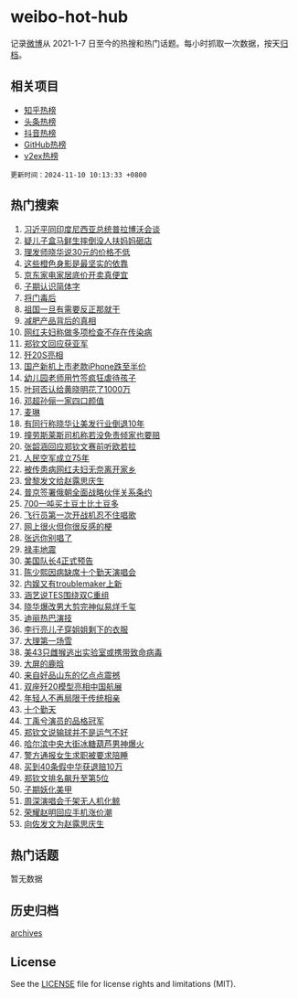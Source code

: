 # weibo-hot-hub

记录[微博](https://www.weibo.com)从 2021-1-7 日至今的热搜和热门话题。每小时抓取一次数据，按天[归档](archives)。

## 相关项目

- [知乎热榜](https://github.com/lonnyzhang423/zhihu-hot-hub)
- [头条热榜](https://github.com/lonnyzhang423/toutiao-hot-hub)
- [抖音热榜](https://github.com/lonnyzhang423/douyin-hot-hub)
- [GitHub热榜](https://github.com/lonnyzhang423/github-hot-hub)
- [v2ex热榜](https://github.com/lonnyzhang423/v2ex-hot-hub)


`更新时间：2024-11-10 10:13:33 +0800`

## 热门搜索

1. [习近平同印度尼西亚总统普拉博沃会谈](https://m.weibo.cn/search?containerid=100103type%3D1%26t%3D10%26q%3D%23%E4%B9%A0%E8%BF%91%E5%B9%B3%E5%90%8C%E5%8D%B0%E5%BA%A6%E5%B0%BC%E8%A5%BF%E4%BA%9A%E6%80%BB%E7%BB%9F%E6%99%AE%E6%8B%89%E5%8D%9A%E6%B2%83%E4%BC%9A%E8%B0%88%23&stream_entry_id=51&isnewpage=1&extparam=seat%3D1%26cate%3D10103%26q%3D%2523%25E4%25B9%25A0%25E8%25BF%2591%25E5%25B9%25B3%25E5%2590%258C%25E5%258D%25B0%25E5%25BA%25A6%25E5%25B0%25BC%25E8%25A5%25BF%25E4%25BA%259A%25E6%2580%25BB%25E7%25BB%259F%25E6%2599%25AE%25E6%258B%2589%25E5%258D%259A%25E6%25B2%2583%25E4%25BC%259A%25E8%25B0%2588%2523%26pos%3D0%26filter_type%3Drealtimehot%26dgr%3D0%26c_type%3D51%26stream_entry_id%3D51%26display_time%3D1731204812%26pre_seqid%3D17312048126940180870262)
1. [疑儿子盒马鲜生摔倒没人扶妈妈砸店](https://m.weibo.cn/search?containerid=100103type%3D1%26t%3D10%26q%3D%23%E7%96%91%E5%84%BF%E5%AD%90%E7%9B%92%E9%A9%AC%E9%B2%9C%E7%94%9F%E6%91%94%E5%80%92%E6%B2%A1%E4%BA%BA%E6%89%B6%E5%A6%88%E5%A6%88%E7%A0%B8%E5%BA%97%23&stream_entry_id=31&isnewpage=1&extparam=seat%3D1%26cate%3D5001%26band_rank%3D1%26stream_entry_id%3D31%26realpos%3D1%26lcate%3D5001%26q%3D%2523%25E7%2596%2591%25E5%2584%25BF%25E5%25AD%2590%25E7%259B%2592%25E9%25A9%25AC%25E9%25B2%259C%25E7%2594%259F%25E6%2591%2594%25E5%2580%2592%25E6%25B2%25A1%25E4%25BA%25BA%25E6%2589%25B6%25E5%25A6%2588%25E5%25A6%2588%25E7%25A0%25B8%25E5%25BA%2597%2523%26pos%3D0%26filter_type%3Drealtimehot%26dgr%3D0%26c_type%3D31%26flag%3D1%26display_time%3D1731204812%26pre_seqid%3D17312048126940180870262)
1. [理发师晓华说30元的价格不低](https://m.weibo.cn/search?containerid=100103type%3D1%26t%3D10%26q%3D%23%E7%90%86%E5%8F%91%E5%B8%88%E6%99%93%E5%8D%8E%E8%AF%B430%E5%85%83%E7%9A%84%E4%BB%B7%E6%A0%BC%E4%B8%8D%E4%BD%8E%23&stream_entry_id=31&isnewpage=1&extparam=seat%3D1%26cate%3D5001%26band_rank%3D2%26stream_entry_id%3D31%26realpos%3D2%26lcate%3D5001%26q%3D%2523%25E7%2590%2586%25E5%258F%2591%25E5%25B8%2588%25E6%2599%2593%25E5%258D%258E%25E8%25AF%25B430%25E5%2585%2583%25E7%259A%2584%25E4%25BB%25B7%25E6%25A0%25BC%25E4%25B8%258D%25E4%25BD%258E%2523%26pos%3D1%26filter_type%3Drealtimehot%26dgr%3D0%26c_type%3D31%26flag%3D0%26display_time%3D1731204812%26pre_seqid%3D17312048126940180870262)
1. [这些橙色身影是最坚实的依靠](https://m.weibo.cn/search?containerid=100103type%3D1%26t%3D10%26q%3D%23%E8%BF%99%E4%BA%9B%E6%A9%99%E8%89%B2%E8%BA%AB%E5%BD%B1%E6%98%AF%E6%9C%80%E5%9D%9A%E5%AE%9E%E7%9A%84%E4%BE%9D%E9%9D%A0%23&stream_entry_id=31&isnewpage=1&extparam=seat%3D1%26cate%3D5001%26band_rank%3D3%26stream_entry_id%3D31%26realpos%3D3%26lcate%3D5001%26q%3D%2523%25E8%25BF%2599%25E4%25BA%259B%25E6%25A9%2599%25E8%2589%25B2%25E8%25BA%25AB%25E5%25BD%25B1%25E6%2598%25AF%25E6%259C%2580%25E5%259D%259A%25E5%25AE%259E%25E7%259A%2584%25E4%25BE%259D%25E9%259D%25A0%2523%26pos%3D2%26filter_type%3Drealtimehot%26dgr%3D0%26c_type%3D31%26flag%3D32768%26display_time%3D1731204812%26pre_seqid%3D17312048126940180870262)
1. [京东家电家居底价开卖真便宜](https://m.weibo.cn/search?containerid=100103type%3D1%26t%3D10%26q%3D%23%E4%BA%AC%E4%B8%9C%E5%AE%B6%E7%94%B5%E5%AE%B6%E5%B1%85%E5%BA%95%E4%BB%B7%E5%BC%80%E5%8D%96%E7%9C%9F%E4%BE%BF%E5%AE%9C%23&stream_entry_id=31&isnewpage=1&extparam=seat%3D1%26cate%3D5001%26band_rank%3D4%26stream_entry_id%3D31%26is_ad_pos%3D1%26lcate%3D5001%26adid%3D263757%26filter_type%3Drealtimehot%26pos%3D3%26q%3D%2523%25E4%25BA%25AC%25E4%25B8%259C%25E5%25AE%25B6%25E7%2594%25B5%25E5%25AE%25B6%25E5%25B1%2585%25E5%25BA%2595%25E4%25BB%25B7%25E5%25BC%2580%25E5%258D%2596%25E7%259C%259F%25E4%25BE%25BF%25E5%25AE%259C%2523%26dgr%3D0%26c_type%3D31%26topic_ad%3D1%26display_time%3D1731204812%26pre_seqid%3D17312048126940180870262)
1. [子期认识简体字](https://m.weibo.cn/search?containerid=100103type%3D1%26t%3D10%26q%3D%E5%AD%90%E6%9C%9F%E8%AE%A4%E8%AF%86%E7%AE%80%E4%BD%93%E5%AD%97&stream_entry_id=31&isnewpage=1&extparam=seat%3D1%26cate%3D5001%26band_rank%3D4%26stream_entry_id%3D31%26realpos%3D4%26lcate%3D5001%26q%3D%25E5%25AD%2590%25E6%259C%259F%25E8%25AE%25A4%25E8%25AF%2586%25E7%25AE%2580%25E4%25BD%2593%25E5%25AD%2597%26pos%3D4%26filter_type%3Drealtimehot%26dgr%3D0%26c_type%3D31%26flag%3D1%26display_time%3D1731204812%26pre_seqid%3D17312048126940180870262)
1. [将门毒后](https://m.weibo.cn/search?containerid=100103type%3D1%26t%3D10%26q%3D%E5%B0%86%E9%97%A8%E6%AF%92%E5%90%8E&stream_entry_id=31&isnewpage=1&extparam=seat%3D1%26cate%3D5001%26band_rank%3D5%26stream_entry_id%3D31%26realpos%3D5%26lcate%3D5001%26q%3D%25E5%25B0%2586%25E9%2597%25A8%25E6%25AF%2592%25E5%2590%258E%26pos%3D5%26filter_type%3Drealtimehot%26dgr%3D0%26c_type%3D31%26flag%3D2%26display_time%3D1731204812%26pre_seqid%3D17312048126940180870262)
1. [祖国一旦有需要反正那就干](https://m.weibo.cn/search?containerid=100103type%3D1%26t%3D10%26q%3D%23%E7%A5%96%E5%9B%BD%E4%B8%80%E6%97%A6%E6%9C%89%E9%9C%80%E8%A6%81%E5%8F%8D%E6%AD%A3%E9%82%A3%E5%B0%B1%E5%B9%B2%23&stream_entry_id=31&isnewpage=1&extparam=seat%3D1%26cate%3D5001%26band_rank%3D6%26stream_entry_id%3D31%26realpos%3D6%26lcate%3D5001%26q%3D%2523%25E7%25A5%2596%25E5%259B%25BD%25E4%25B8%2580%25E6%2597%25A6%25E6%259C%2589%25E9%259C%2580%25E8%25A6%2581%25E5%258F%258D%25E6%25AD%25A3%25E9%2582%25A3%25E5%25B0%25B1%25E5%25B9%25B2%2523%26pos%3D6%26filter_type%3Drealtimehot%26dgr%3D0%26c_type%3D31%26flag%3D1%26display_time%3D1731204812%26pre_seqid%3D17312048126940180870262)
1. [减肥产品背后的真相](https://m.weibo.cn/search?containerid=100103type%3D1%26t%3D10%26q%3D%23%E5%87%8F%E8%82%A5%E4%BA%A7%E5%93%81%E8%83%8C%E5%90%8E%E7%9A%84%E7%9C%9F%E7%9B%B8%23&stream_entry_id=31&isnewpage=1&extparam=seat%3D1%26cate%3D5001%26band_rank%3D7%26stream_entry_id%3D31%26is_ad_pos%3D1%26lcate%3D5001%26adid%3D263773%26filter_type%3Drealtimehot%26pos%3D7%26q%3D%2523%25E5%2587%258F%25E8%2582%25A5%25E4%25BA%25A7%25E5%2593%2581%25E8%2583%258C%25E5%2590%258E%25E7%259A%2584%25E7%259C%259F%25E7%259B%25B8%2523%26dgr%3D0%26c_type%3D31%26topic_ad%3D1%26display_time%3D1731204812%26pre_seqid%3D17312048126940180870262)
1. [网红夫妇称做多项检查不存在传染病](https://m.weibo.cn/search?containerid=100103type%3D1%26t%3D10%26q%3D%23%E7%BD%91%E7%BA%A2%E5%A4%AB%E5%A6%87%E7%A7%B0%E5%81%9A%E5%A4%9A%E9%A1%B9%E6%A3%80%E6%9F%A5%E4%B8%8D%E5%AD%98%E5%9C%A8%E4%BC%A0%E6%9F%93%E7%97%85%23&stream_entry_id=31&isnewpage=1&extparam=seat%3D1%26cate%3D5001%26band_rank%3D7%26stream_entry_id%3D31%26realpos%3D7%26lcate%3D5001%26q%3D%2523%25E7%25BD%2591%25E7%25BA%25A2%25E5%25A4%25AB%25E5%25A6%2587%25E7%25A7%25B0%25E5%2581%259A%25E5%25A4%259A%25E9%25A1%25B9%25E6%25A3%2580%25E6%259F%25A5%25E4%25B8%258D%25E5%25AD%2598%25E5%259C%25A8%25E4%25BC%25A0%25E6%259F%2593%25E7%2597%2585%2523%26pos%3D8%26filter_type%3Drealtimehot%26dgr%3D0%26c_type%3D31%26flag%3D0%26display_time%3D1731204812%26pre_seqid%3D17312048126940180870262)
1. [郑钦文回应获亚军](https://m.weibo.cn/search?containerid=100103type%3D1%26t%3D10%26q%3D%23%E9%83%91%E9%92%A6%E6%96%87%E5%9B%9E%E5%BA%94%E8%8E%B7%E4%BA%9A%E5%86%9B%23&stream_entry_id=31&isnewpage=1&extparam=seat%3D1%26cate%3D5001%26band_rank%3D8%26stream_entry_id%3D31%26realpos%3D8%26lcate%3D5001%26q%3D%2523%25E9%2583%2591%25E9%2592%25A6%25E6%2596%2587%25E5%259B%259E%25E5%25BA%2594%25E8%258E%25B7%25E4%25BA%259A%25E5%2586%259B%2523%26pos%3D9%26filter_type%3Drealtimehot%26dgr%3D0%26c_type%3D31%26flag%3D0%26display_time%3D1731204812%26pre_seqid%3D17312048126940180870262)
1. [歼20S亮相](https://m.weibo.cn/search?containerid=100103type%3D1%26t%3D10%26q%3D%23%E6%AD%BC20S%E4%BA%AE%E7%9B%B8%23&stream_entry_id=31&isnewpage=1&extparam=seat%3D1%26cate%3D5001%26band_rank%3D9%26stream_entry_id%3D31%26realpos%3D9%26lcate%3D5001%26q%3D%2523%25E6%25AD%25BC20S%25E4%25BA%25AE%25E7%259B%25B8%2523%26pos%3D10%26filter_type%3Drealtimehot%26dgr%3D0%26c_type%3D31%26flag%3D1%26display_time%3D1731204812%26pre_seqid%3D17312048126940180870262)
1. [国产新机上市老款iPhone跌至半价](https://m.weibo.cn/search?containerid=100103type%3D1%26t%3D10%26q%3D%23%E5%9B%BD%E4%BA%A7%E6%96%B0%E6%9C%BA%E4%B8%8A%E5%B8%82%E8%80%81%E6%AC%BEiPhone%E8%B7%8C%E8%87%B3%E5%8D%8A%E4%BB%B7%23&stream_entry_id=31&isnewpage=1&extparam=seat%3D1%26cate%3D5001%26band_rank%3D10%26stream_entry_id%3D31%26realpos%3D10%26lcate%3D5001%26q%3D%2523%25E5%259B%25BD%25E4%25BA%25A7%25E6%2596%25B0%25E6%259C%25BA%25E4%25B8%258A%25E5%25B8%2582%25E8%2580%2581%25E6%25AC%25BEiPhone%25E8%25B7%258C%25E8%2587%25B3%25E5%258D%258A%25E4%25BB%25B7%2523%26pos%3D11%26filter_type%3Drealtimehot%26dgr%3D0%26c_type%3D31%26flag%3D1%26display_time%3D1731204812%26pre_seqid%3D17312048126940180870262)
1. [幼儿园老师用竹签疯狂虐待孩子](https://m.weibo.cn/search?containerid=100103type%3D1%26t%3D10%26q%3D%23%E5%B9%BC%E5%84%BF%E5%9B%AD%E8%80%81%E5%B8%88%E7%94%A8%E7%AB%B9%E7%AD%BE%E7%96%AF%E7%8B%82%E8%99%90%E5%BE%85%E5%AD%A9%E5%AD%90%23&stream_entry_id=31&isnewpage=1&extparam=seat%3D1%26cate%3D5001%26band_rank%3D11%26stream_entry_id%3D31%26realpos%3D11%26lcate%3D5001%26q%3D%2523%25E5%25B9%25BC%25E5%2584%25BF%25E5%259B%25AD%25E8%2580%2581%25E5%25B8%2588%25E7%2594%25A8%25E7%25AB%25B9%25E7%25AD%25BE%25E7%2596%25AF%25E7%258B%2582%25E8%2599%2590%25E5%25BE%2585%25E5%25AD%25A9%25E5%25AD%2590%2523%26pos%3D12%26filter_type%3Drealtimehot%26dgr%3D0%26c_type%3D31%26flag%3D1%26display_time%3D1731204812%26pre_seqid%3D17312048126940180870262)
1. [叶珂否认给黄晓明花了1000万](https://m.weibo.cn/search?containerid=100103type%3D1%26t%3D10%26q%3D%23%E5%8F%B6%E7%8F%82%E5%90%A6%E8%AE%A4%E7%BB%99%E9%BB%84%E6%99%93%E6%98%8E%E8%8A%B1%E4%BA%861000%E4%B8%87%23&stream_entry_id=31&isnewpage=1&extparam=seat%3D1%26cate%3D5001%26band_rank%3D12%26stream_entry_id%3D31%26realpos%3D12%26lcate%3D5001%26q%3D%2523%25E5%258F%25B6%25E7%258F%2582%25E5%2590%25A6%25E8%25AE%25A4%25E7%25BB%2599%25E9%25BB%2584%25E6%2599%2593%25E6%2598%258E%25E8%258A%25B1%25E4%25BA%25861000%25E4%25B8%2587%2523%26pos%3D13%26filter_type%3Drealtimehot%26dgr%3D0%26c_type%3D31%26flag%3D0%26display_time%3D1731204812%26pre_seqid%3D17312048126940180870262)
1. [邓超孙俪一家四口颜值](https://m.weibo.cn/search?containerid=100103type%3D1%26t%3D10%26q%3D%23%E9%82%93%E8%B6%85%E5%AD%99%E4%BF%AA%E4%B8%80%E5%AE%B6%E5%9B%9B%E5%8F%A3%E9%A2%9C%E5%80%BC%23&stream_entry_id=31&isnewpage=1&extparam=seat%3D1%26cate%3D5001%26band_rank%3D13%26stream_entry_id%3D31%26realpos%3D13%26lcate%3D5001%26q%3D%2523%25E9%2582%2593%25E8%25B6%2585%25E5%25AD%2599%25E4%25BF%25AA%25E4%25B8%2580%25E5%25AE%25B6%25E5%259B%259B%25E5%258F%25A3%25E9%25A2%259C%25E5%2580%25BC%2523%26pos%3D14%26filter_type%3Drealtimehot%26dgr%3D0%26c_type%3D31%26flag%3D0%26display_time%3D1731204812%26pre_seqid%3D17312048126940180870262)
1. [麦琳](https://m.weibo.cn/search?containerid=100103type%3D1%26t%3D10%26q%3D%E9%BA%A6%E7%90%B3&stream_entry_id=31&isnewpage=1&extparam=seat%3D1%26cate%3D5001%26band_rank%3D14%26stream_entry_id%3D31%26realpos%3D14%26lcate%3D5001%26q%3D%25E9%25BA%25A6%25E7%2590%25B3%26pos%3D15%26filter_type%3Drealtimehot%26dgr%3D0%26c_type%3D31%26flag%3D0%26display_time%3D1731204812%26pre_seqid%3D17312048126940180870262)
1. [有同行称晓华让美发行业倒退10年](https://m.weibo.cn/search?containerid=100103type%3D1%26t%3D10%26q%3D%23%E6%9C%89%E5%90%8C%E8%A1%8C%E7%A7%B0%E6%99%93%E5%8D%8E%E8%AE%A9%E7%BE%8E%E5%8F%91%E8%A1%8C%E4%B8%9A%E5%80%92%E9%80%8010%E5%B9%B4%23&stream_entry_id=31&isnewpage=1&extparam=seat%3D1%26cate%3D5001%26band_rank%3D15%26stream_entry_id%3D31%26realpos%3D15%26lcate%3D5001%26q%3D%2523%25E6%259C%2589%25E5%2590%258C%25E8%25A1%258C%25E7%25A7%25B0%25E6%2599%2593%25E5%258D%258E%25E8%25AE%25A9%25E7%25BE%258E%25E5%258F%2591%25E8%25A1%258C%25E4%25B8%259A%25E5%2580%2592%25E9%2580%258010%25E5%25B9%25B4%2523%26pos%3D16%26filter_type%3Drealtimehot%26dgr%3D0%26c_type%3D31%26flag%3D1%26display_time%3D1731204812%26pre_seqid%3D17312048126940180870262)
1. [撞劳斯莱斯司机称若没免责倾家也要赔](https://m.weibo.cn/search?containerid=100103type%3D1%26t%3D10%26q%3D%23%E6%92%9E%E5%8A%B3%E6%96%AF%E8%8E%B1%E6%96%AF%E5%8F%B8%E6%9C%BA%E7%A7%B0%E8%8B%A5%E6%B2%A1%E5%85%8D%E8%B4%A3%E5%80%BE%E5%AE%B6%E4%B9%9F%E8%A6%81%E8%B5%94%23&stream_entry_id=31&isnewpage=1&extparam=seat%3D1%26cate%3D5001%26band_rank%3D16%26stream_entry_id%3D31%26realpos%3D16%26lcate%3D5001%26q%3D%2523%25E6%2592%259E%25E5%258A%25B3%25E6%2596%25AF%25E8%258E%25B1%25E6%2596%25AF%25E5%258F%25B8%25E6%259C%25BA%25E7%25A7%25B0%25E8%258B%25A5%25E6%25B2%25A1%25E5%2585%258D%25E8%25B4%25A3%25E5%2580%25BE%25E5%25AE%25B6%25E4%25B9%259F%25E8%25A6%2581%25E8%25B5%2594%2523%26pos%3D17%26filter_type%3Drealtimehot%26dgr%3D0%26c_type%3D31%26flag%3D0%26display_time%3D1731204812%26pre_seqid%3D17312048126940180870262)
1. [张韶涵回应郑钦文赛前听欧若拉](https://m.weibo.cn/search?containerid=100103type%3D1%26t%3D10%26q%3D%23%E5%BC%A0%E9%9F%B6%E6%B6%B5%E5%9B%9E%E5%BA%94%E9%83%91%E9%92%A6%E6%96%87%E8%B5%9B%E5%89%8D%E5%90%AC%E6%AC%A7%E8%8B%A5%E6%8B%89%23&stream_entry_id=31&isnewpage=1&extparam=seat%3D1%26cate%3D5001%26band_rank%3D17%26stream_entry_id%3D31%26realpos%3D17%26lcate%3D5001%26q%3D%2523%25E5%25BC%25A0%25E9%259F%25B6%25E6%25B6%25B5%25E5%259B%259E%25E5%25BA%2594%25E9%2583%2591%25E9%2592%25A6%25E6%2596%2587%25E8%25B5%259B%25E5%2589%258D%25E5%2590%25AC%25E6%25AC%25A7%25E8%258B%25A5%25E6%258B%2589%2523%26pos%3D18%26filter_type%3Drealtimehot%26dgr%3D0%26c_type%3D31%26flag%3D0%26display_time%3D1731204812%26pre_seqid%3D17312048126940180870262)
1. [人民空军成立75年](https://m.weibo.cn/search?containerid=100103type%3D1%26t%3D10%26q%3D%23%E4%BA%BA%E6%B0%91%E7%A9%BA%E5%86%9B%E6%88%90%E7%AB%8B75%E5%B9%B4%23&stream_entry_id=31&isnewpage=1&extparam=seat%3D1%26cate%3D5001%26band_rank%3D18%26stream_entry_id%3D31%26realpos%3D18%26lcate%3D5001%26q%3D%2523%25E4%25BA%25BA%25E6%25B0%2591%25E7%25A9%25BA%25E5%2586%259B%25E6%2588%2590%25E7%25AB%258B75%25E5%25B9%25B4%2523%26pos%3D19%26filter_type%3Drealtimehot%26dgr%3D0%26c_type%3D31%26flag%3D0%26display_time%3D1731204812%26pre_seqid%3D17312048126940180870262)
1. [被传患病网红夫妇无奈离开家乡](https://m.weibo.cn/search?containerid=100103type%3D1%26t%3D10%26q%3D%23%E8%A2%AB%E4%BC%A0%E6%82%A3%E7%97%85%E7%BD%91%E7%BA%A2%E5%A4%AB%E5%A6%87%E6%97%A0%E5%A5%88%E7%A6%BB%E5%BC%80%E5%AE%B6%E4%B9%A1%23&stream_entry_id=31&isnewpage=1&extparam=seat%3D1%26cate%3D5001%26band_rank%3D19%26stream_entry_id%3D31%26realpos%3D19%26lcate%3D5001%26q%3D%2523%25E8%25A2%25AB%25E4%25BC%25A0%25E6%2582%25A3%25E7%2597%2585%25E7%25BD%2591%25E7%25BA%25A2%25E5%25A4%25AB%25E5%25A6%2587%25E6%2597%25A0%25E5%25A5%2588%25E7%25A6%25BB%25E5%25BC%2580%25E5%25AE%25B6%25E4%25B9%25A1%2523%26pos%3D20%26filter_type%3Drealtimehot%26dgr%3D0%26c_type%3D31%26flag%3D0%26display_time%3D1731204812%26pre_seqid%3D17312048126940180870262)
1. [曾黎发文给赵露思庆生](https://m.weibo.cn/search?containerid=100103type%3D1%26t%3D10%26q%3D%23%E6%9B%BE%E9%BB%8E%E5%8F%91%E6%96%87%E7%BB%99%E8%B5%B5%E9%9C%B2%E6%80%9D%E5%BA%86%E7%94%9F%23&stream_entry_id=31&isnewpage=1&extparam=seat%3D1%26cate%3D5001%26band_rank%3D20%26stream_entry_id%3D31%26realpos%3D20%26lcate%3D5001%26q%3D%2523%25E6%259B%25BE%25E9%25BB%258E%25E5%258F%2591%25E6%2596%2587%25E7%25BB%2599%25E8%25B5%25B5%25E9%259C%25B2%25E6%2580%259D%25E5%25BA%2586%25E7%2594%259F%2523%26pos%3D21%26filter_type%3Drealtimehot%26dgr%3D0%26c_type%3D31%26flag%3D1%26display_time%3D1731204812%26pre_seqid%3D17312048126940180870262)
1. [普京签署俄朝全面战略伙伴关系条约](https://m.weibo.cn/search?containerid=100103type%3D1%26t%3D10%26q%3D%23%E6%99%AE%E4%BA%AC%E7%AD%BE%E7%BD%B2%E4%BF%84%E6%9C%9D%E5%85%A8%E9%9D%A2%E6%88%98%E7%95%A5%E4%BC%99%E4%BC%B4%E5%85%B3%E7%B3%BB%E6%9D%A1%E7%BA%A6%23&stream_entry_id=31&isnewpage=1&extparam=seat%3D1%26cate%3D5001%26band_rank%3D21%26stream_entry_id%3D31%26realpos%3D21%26lcate%3D5001%26q%3D%2523%25E6%2599%25AE%25E4%25BA%25AC%25E7%25AD%25BE%25E7%25BD%25B2%25E4%25BF%2584%25E6%259C%259D%25E5%2585%25A8%25E9%259D%25A2%25E6%2588%2598%25E7%2595%25A5%25E4%25BC%2599%25E4%25BC%25B4%25E5%2585%25B3%25E7%25B3%25BB%25E6%259D%25A1%25E7%25BA%25A6%2523%26pos%3D22%26filter_type%3Drealtimehot%26dgr%3D0%26c_type%3D31%26flag%3D1%26display_time%3D1731204812%26pre_seqid%3D17312048126940180870262)
1. [700一吨买土豆土比土豆多](https://m.weibo.cn/search?containerid=100103type%3D1%26t%3D10%26q%3D%23700%E4%B8%80%E5%90%A8%E4%B9%B0%E5%9C%9F%E8%B1%86%E5%9C%9F%E6%AF%94%E5%9C%9F%E8%B1%86%E5%A4%9A%23&stream_entry_id=31&isnewpage=1&extparam=seat%3D1%26cate%3D5001%26band_rank%3D22%26stream_entry_id%3D31%26realpos%3D22%26lcate%3D5001%26q%3D%2523700%25E4%25B8%2580%25E5%2590%25A8%25E4%25B9%25B0%25E5%259C%259F%25E8%25B1%2586%25E5%259C%259F%25E6%25AF%2594%25E5%259C%259F%25E8%25B1%2586%25E5%25A4%259A%2523%26pos%3D23%26filter_type%3Drealtimehot%26dgr%3D0%26c_type%3D31%26flag%3D0%26display_time%3D1731204812%26pre_seqid%3D17312048126940180870262)
1. [飞行员第一次开战机忍不住唱歌](https://m.weibo.cn/search?containerid=100103type%3D1%26t%3D10%26q%3D%23%E9%A3%9E%E8%A1%8C%E5%91%98%E7%AC%AC%E4%B8%80%E6%AC%A1%E5%BC%80%E6%88%98%E6%9C%BA%E5%BF%8D%E4%B8%8D%E4%BD%8F%E5%94%B1%E6%AD%8C%23&stream_entry_id=31&isnewpage=1&extparam=seat%3D1%26cate%3D5001%26band_rank%3D23%26stream_entry_id%3D31%26realpos%3D23%26lcate%3D5001%26q%3D%2523%25E9%25A3%259E%25E8%25A1%258C%25E5%2591%2598%25E7%25AC%25AC%25E4%25B8%2580%25E6%25AC%25A1%25E5%25BC%2580%25E6%2588%2598%25E6%259C%25BA%25E5%25BF%258D%25E4%25B8%258D%25E4%25BD%258F%25E5%2594%25B1%25E6%25AD%258C%2523%26pos%3D24%26filter_type%3Drealtimehot%26dgr%3D0%26c_type%3D31%26flag%3D0%26display_time%3D1731204812%26pre_seqid%3D17312048126940180870262)
1. [网上很火但你很反感的梗](https://m.weibo.cn/search?containerid=100103type%3D1%26t%3D10%26q%3D%23%E7%BD%91%E4%B8%8A%E5%BE%88%E7%81%AB%E4%BD%86%E4%BD%A0%E5%BE%88%E5%8F%8D%E6%84%9F%E7%9A%84%E6%A2%97%23&stream_entry_id=31&isnewpage=1&extparam=seat%3D1%26cate%3D5001%26band_rank%3D24%26stream_entry_id%3D31%26realpos%3D24%26lcate%3D5001%26q%3D%2523%25E7%25BD%2591%25E4%25B8%258A%25E5%25BE%2588%25E7%2581%25AB%25E4%25BD%2586%25E4%25BD%25A0%25E5%25BE%2588%25E5%258F%258D%25E6%2584%259F%25E7%259A%2584%25E6%25A2%2597%2523%26pos%3D25%26filter_type%3Drealtimehot%26dgr%3D0%26c_type%3D31%26flag%3D0%26display_time%3D1731204812%26pre_seqid%3D17312048126940180870262)
1. [张远你别唱了](https://m.weibo.cn/search?containerid=100103type%3D1%26t%3D10%26q%3D%23%E5%BC%A0%E8%BF%9C%E4%BD%A0%E5%88%AB%E5%94%B1%E4%BA%86%23&stream_entry_id=31&isnewpage=1&extparam=seat%3D1%26cate%3D5001%26band_rank%3D25%26stream_entry_id%3D31%26realpos%3D25%26lcate%3D5001%26q%3D%2523%25E5%25BC%25A0%25E8%25BF%259C%25E4%25BD%25A0%25E5%2588%25AB%25E5%2594%25B1%25E4%25BA%2586%2523%26pos%3D26%26filter_type%3Drealtimehot%26dgr%3D0%26c_type%3D31%26flag%3D0%26display_time%3D1731204812%26pre_seqid%3D17312048126940180870262)
1. [禄丰地震](https://m.weibo.cn/search?containerid=100103type%3D1%26t%3D10%26q%3D%E7%A6%84%E4%B8%B0%E5%9C%B0%E9%9C%87&stream_entry_id=31&isnewpage=1&extparam=seat%3D1%26cate%3D5001%26band_rank%3D26%26stream_entry_id%3D31%26realpos%3D26%26lcate%3D5001%26q%3D%25E7%25A6%2584%25E4%25B8%25B0%25E5%259C%25B0%25E9%259C%2587%26pos%3D27%26filter_type%3Drealtimehot%26dgr%3D0%26c_type%3D31%26flag%3D1%26display_time%3D1731204812%26pre_seqid%3D17312048126940180870262)
1. [美国队长4正式预告](https://m.weibo.cn/search?containerid=100103type%3D1%26t%3D10%26q%3D%23%E7%BE%8E%E5%9B%BD%E9%98%9F%E9%95%BF4%E6%AD%A3%E5%BC%8F%E9%A2%84%E5%91%8A%23&stream_entry_id=31&isnewpage=1&extparam=seat%3D1%26cate%3D5001%26band_rank%3D27%26stream_entry_id%3D31%26realpos%3D27%26lcate%3D5001%26q%3D%2523%25E7%25BE%258E%25E5%259B%25BD%25E9%2598%259F%25E9%2595%25BF4%25E6%25AD%25A3%25E5%25BC%258F%25E9%25A2%2584%25E5%2591%258A%2523%26pos%3D28%26filter_type%3Drealtimehot%26dgr%3D0%26c_type%3D31%26flag%3D1%26display_time%3D1731204812%26pre_seqid%3D17312048126940180870262)
1. [陈少熙因病缺席十个勤天演唱会](https://m.weibo.cn/search?containerid=100103type%3D1%26t%3D10%26q%3D%23%E9%99%88%E5%B0%91%E7%86%99%E5%9B%A0%E7%97%85%E7%BC%BA%E5%B8%AD%E5%8D%81%E4%B8%AA%E5%8B%A4%E5%A4%A9%E6%BC%94%E5%94%B1%E4%BC%9A%23&stream_entry_id=31&isnewpage=1&extparam=seat%3D1%26cate%3D5001%26band_rank%3D28%26stream_entry_id%3D31%26realpos%3D28%26lcate%3D5001%26q%3D%2523%25E9%2599%2588%25E5%25B0%2591%25E7%2586%2599%25E5%259B%25A0%25E7%2597%2585%25E7%25BC%25BA%25E5%25B8%25AD%25E5%258D%2581%25E4%25B8%25AA%25E5%258B%25A4%25E5%25A4%25A9%25E6%25BC%2594%25E5%2594%25B1%25E4%25BC%259A%2523%26pos%3D29%26filter_type%3Drealtimehot%26dgr%3D0%26c_type%3D31%26flag%3D1%26display_time%3D1731204812%26pre_seqid%3D17312048126940180870262)
1. [内娱又有troublemaker上新](https://m.weibo.cn/search?containerid=100103type%3D1%26t%3D10%26q%3D%E5%86%85%E5%A8%B1%E5%8F%88%E6%9C%89troublemaker%E4%B8%8A%E6%96%B0&stream_entry_id=31&isnewpage=1&extparam=seat%3D1%26cate%3D5001%26band_rank%3D29%26stream_entry_id%3D31%26realpos%3D29%26lcate%3D5001%26q%3D%25E5%2586%2585%25E5%25A8%25B1%25E5%258F%2588%25E6%259C%2589troublemaker%25E4%25B8%258A%25E6%2596%25B0%26pos%3D30%26filter_type%3Drealtimehot%26dgr%3D0%26c_type%3D31%26flag%3D0%26display_time%3D1731204812%26pre_seqid%3D17312048126940180870262)
1. [涵艺说TES围绕双C重组](https://m.weibo.cn/search?containerid=100103type%3D1%26t%3D10%26q%3D%23%E6%B6%B5%E8%89%BA%E8%AF%B4TES%E5%9B%B4%E7%BB%95%E5%8F%8CC%E9%87%8D%E7%BB%84%23&stream_entry_id=31&isnewpage=1&extparam=seat%3D1%26cate%3D5001%26band_rank%3D30%26stream_entry_id%3D31%26realpos%3D30%26lcate%3D5001%26q%3D%2523%25E6%25B6%25B5%25E8%2589%25BA%25E8%25AF%25B4TES%25E5%259B%25B4%25E7%25BB%2595%25E5%258F%258CC%25E9%2587%258D%25E7%25BB%2584%2523%26pos%3D31%26filter_type%3Drealtimehot%26dgr%3D0%26c_type%3D31%26flag%3D1%26display_time%3D1731204812%26pre_seqid%3D17312048126940180870262)
1. [晓华爆改男大剪完神似易烊千玺](https://m.weibo.cn/search?containerid=100103type%3D1%26t%3D10%26q%3D%23%E6%99%93%E5%8D%8E%E7%88%86%E6%94%B9%E7%94%B7%E5%A4%A7%E5%89%AA%E5%AE%8C%E7%A5%9E%E4%BC%BC%E6%98%93%E7%83%8A%E5%8D%83%E7%8E%BA%23&stream_entry_id=31&isnewpage=1&extparam=seat%3D1%26cate%3D5001%26band_rank%3D31%26stream_entry_id%3D31%26realpos%3D31%26lcate%3D5001%26q%3D%2523%25E6%2599%2593%25E5%258D%258E%25E7%2588%2586%25E6%2594%25B9%25E7%2594%25B7%25E5%25A4%25A7%25E5%2589%25AA%25E5%25AE%258C%25E7%25A5%259E%25E4%25BC%25BC%25E6%2598%2593%25E7%2583%258A%25E5%258D%2583%25E7%258E%25BA%2523%26pos%3D32%26filter_type%3Drealtimehot%26dgr%3D0%26c_type%3D31%26flag%3D0%26display_time%3D1731204812%26pre_seqid%3D17312048126940180870262)
1. [迪丽热巴演技](https://m.weibo.cn/search?containerid=100103type%3D1%26t%3D10%26q%3D%23%E8%BF%AA%E4%B8%BD%E7%83%AD%E5%B7%B4%E6%BC%94%E6%8A%80%23&stream_entry_id=31&isnewpage=1&extparam=seat%3D1%26cate%3D5001%26band_rank%3D32%26stream_entry_id%3D31%26realpos%3D32%26lcate%3D5001%26q%3D%2523%25E8%25BF%25AA%25E4%25B8%25BD%25E7%2583%25AD%25E5%25B7%25B4%25E6%25BC%2594%25E6%258A%2580%2523%26pos%3D33%26filter_type%3Drealtimehot%26dgr%3D0%26c_type%3D31%26flag%3D0%26display_time%3D1731204812%26pre_seqid%3D17312048126940180870262)
1. [李行亮儿子穿姐姐剩下的衣服](https://m.weibo.cn/search?containerid=100103type%3D1%26t%3D10%26q%3D%23%E6%9D%8E%E8%A1%8C%E4%BA%AE%E5%84%BF%E5%AD%90%E7%A9%BF%E5%A7%90%E5%A7%90%E5%89%A9%E4%B8%8B%E7%9A%84%E8%A1%A3%E6%9C%8D%23&stream_entry_id=31&isnewpage=1&extparam=seat%3D1%26cate%3D5001%26band_rank%3D33%26stream_entry_id%3D31%26realpos%3D33%26lcate%3D5001%26q%3D%2523%25E6%259D%258E%25E8%25A1%258C%25E4%25BA%25AE%25E5%2584%25BF%25E5%25AD%2590%25E7%25A9%25BF%25E5%25A7%2590%25E5%25A7%2590%25E5%2589%25A9%25E4%25B8%258B%25E7%259A%2584%25E8%25A1%25A3%25E6%259C%258D%2523%26pos%3D34%26filter_type%3Drealtimehot%26dgr%3D0%26c_type%3D31%26flag%3D1%26display_time%3D1731204812%26pre_seqid%3D17312048126940180870262)
1. [大理第一场雪](https://m.weibo.cn/search?containerid=100103type%3D1%26t%3D10%26q%3D%23%E5%A4%A7%E7%90%86%E7%AC%AC%E4%B8%80%E5%9C%BA%E9%9B%AA%23&stream_entry_id=31&isnewpage=1&extparam=seat%3D1%26cate%3D5001%26band_rank%3D34%26stream_entry_id%3D31%26realpos%3D34%26lcate%3D5001%26q%3D%2523%25E5%25A4%25A7%25E7%2590%2586%25E7%25AC%25AC%25E4%25B8%2580%25E5%259C%25BA%25E9%259B%25AA%2523%26pos%3D35%26filter_type%3Drealtimehot%26dgr%3D0%26c_type%3D31%26flag%3D1%26display_time%3D1731204812%26pre_seqid%3D17312048126940180870262)
1. [美43只雌猴逃出实验室或携带致命病毒](https://m.weibo.cn/search?containerid=100103type%3D1%26t%3D10%26q%3D%23%E7%BE%8E43%E5%8F%AA%E9%9B%8C%E7%8C%B4%E9%80%83%E5%87%BA%E5%AE%9E%E9%AA%8C%E5%AE%A4%E6%88%96%E6%90%BA%E5%B8%A6%E8%87%B4%E5%91%BD%E7%97%85%E6%AF%92%23&stream_entry_id=31&isnewpage=1&extparam=seat%3D1%26cate%3D5001%26band_rank%3D35%26stream_entry_id%3D31%26realpos%3D35%26lcate%3D5001%26q%3D%2523%25E7%25BE%258E43%25E5%258F%25AA%25E9%259B%258C%25E7%258C%25B4%25E9%2580%2583%25E5%2587%25BA%25E5%25AE%259E%25E9%25AA%258C%25E5%25AE%25A4%25E6%2588%2596%25E6%2590%25BA%25E5%25B8%25A6%25E8%2587%25B4%25E5%2591%25BD%25E7%2597%2585%25E6%25AF%2592%2523%26pos%3D36%26filter_type%3Drealtimehot%26dgr%3D0%26c_type%3D31%26flag%3D0%26display_time%3D1731204812%26pre_seqid%3D17312048126940180870262)
1. [大屏的鹿晗](https://m.weibo.cn/search?containerid=100103type%3D1%26t%3D10%26q%3D%23%E5%A4%A7%E5%B1%8F%E7%9A%84%E9%B9%BF%E6%99%97%23&stream_entry_id=31&isnewpage=1&extparam=seat%3D1%26cate%3D5001%26band_rank%3D36%26stream_entry_id%3D31%26realpos%3D36%26lcate%3D5001%26q%3D%2523%25E5%25A4%25A7%25E5%25B1%258F%25E7%259A%2584%25E9%25B9%25BF%25E6%2599%2597%2523%26pos%3D37%26filter_type%3Drealtimehot%26dgr%3D0%26c_type%3D31%26flag%3D1%26display_time%3D1731204812%26pre_seqid%3D17312048126940180870262)
1. [来自好品山东的亿点点震撼](https://m.weibo.cn/search?containerid=100103type%3D1%26t%3D10%26q%3D%23%E6%9D%A5%E8%87%AA%E5%A5%BD%E5%93%81%E5%B1%B1%E4%B8%9C%E7%9A%84%E4%BA%BF%E7%82%B9%E7%82%B9%E9%9C%87%E6%92%BC%23&stream_entry_id=31&isnewpage=1&extparam=seat%3D1%26cate%3D5001%26band_rank%3D37%26stream_entry_id%3D31%26realpos%3D37%26lcate%3D5001%26flag%3D0%26filter_type%3Drealtimehot%26pos%3D38%26q%3D%2523%25E6%259D%25A5%25E8%2587%25AA%25E5%25A5%25BD%25E5%2593%2581%25E5%25B1%25B1%25E4%25B8%259C%25E7%259A%2584%25E4%25BA%25BF%25E7%2582%25B9%25E7%2582%25B9%25E9%259C%2587%25E6%2592%25BC%2523%26dgr%3D0%26c_type%3D31%26adid%3D263672%26display_time%3D1731204812%26pre_seqid%3D17312048126940180870262)
1. [双座歼20模型亮相中国航展](https://m.weibo.cn/search?containerid=100103type%3D1%26t%3D10%26q%3D%23%E5%8F%8C%E5%BA%A7%E6%AD%BC20%E6%A8%A1%E5%9E%8B%E4%BA%AE%E7%9B%B8%E4%B8%AD%E5%9B%BD%E8%88%AA%E5%B1%95%23&stream_entry_id=31&isnewpage=1&extparam=seat%3D1%26cate%3D5001%26band_rank%3D38%26stream_entry_id%3D31%26realpos%3D38%26lcate%3D5001%26q%3D%2523%25E5%258F%258C%25E5%25BA%25A7%25E6%25AD%25BC20%25E6%25A8%25A1%25E5%259E%258B%25E4%25BA%25AE%25E7%259B%25B8%25E4%25B8%25AD%25E5%259B%25BD%25E8%2588%25AA%25E5%25B1%2595%2523%26pos%3D39%26filter_type%3Drealtimehot%26dgr%3D0%26c_type%3D31%26flag%3D1%26display_time%3D1731204812%26pre_seqid%3D17312048126940180870262)
1. [年轻人不再局限于传统相亲](https://m.weibo.cn/search?containerid=100103type%3D1%26t%3D10%26q%3D%23%E5%B9%B4%E8%BD%BB%E4%BA%BA%E4%B8%8D%E5%86%8D%E5%B1%80%E9%99%90%E4%BA%8E%E4%BC%A0%E7%BB%9F%E7%9B%B8%E4%BA%B2%23&stream_entry_id=31&isnewpage=1&extparam=seat%3D1%26cate%3D5001%26band_rank%3D39%26stream_entry_id%3D31%26realpos%3D39%26lcate%3D5001%26q%3D%2523%25E5%25B9%25B4%25E8%25BD%25BB%25E4%25BA%25BA%25E4%25B8%258D%25E5%2586%258D%25E5%25B1%2580%25E9%2599%2590%25E4%25BA%258E%25E4%25BC%25A0%25E7%25BB%259F%25E7%259B%25B8%25E4%25BA%25B2%2523%26pos%3D40%26filter_type%3Drealtimehot%26dgr%3D0%26c_type%3D31%26flag%3D1%26display_time%3D1731204812%26pre_seqid%3D17312048126940180870262)
1. [十个勤天](https://m.weibo.cn/search?containerid=100103type%3D1%26t%3D10%26q%3D%E5%8D%81%E4%B8%AA%E5%8B%A4%E5%A4%A9&stream_entry_id=31&isnewpage=1&extparam=seat%3D1%26cate%3D5001%26band_rank%3D40%26stream_entry_id%3D31%26realpos%3D40%26lcate%3D5001%26q%3D%25E5%258D%2581%25E4%25B8%25AA%25E5%258B%25A4%25E5%25A4%25A9%26pos%3D41%26filter_type%3Drealtimehot%26dgr%3D0%26c_type%3D31%26flag%3D1%26display_time%3D1731204812%26pre_seqid%3D17312048126940180870262)
1. [丁禹兮演员的品格冠军](https://m.weibo.cn/search?containerid=100103type%3D1%26t%3D10%26q%3D%E4%B8%81%E7%A6%B9%E5%85%AE%E6%BC%94%E5%91%98%E7%9A%84%E5%93%81%E6%A0%BC%E5%86%A0%E5%86%9B&stream_entry_id=31&isnewpage=1&extparam=seat%3D1%26cate%3D5001%26band_rank%3D41%26stream_entry_id%3D31%26realpos%3D41%26lcate%3D5001%26q%3D%25E4%25B8%2581%25E7%25A6%25B9%25E5%2585%25AE%25E6%25BC%2594%25E5%2591%2598%25E7%259A%2584%25E5%2593%2581%25E6%25A0%25BC%25E5%2586%25A0%25E5%2586%259B%26pos%3D42%26filter_type%3Drealtimehot%26dgr%3D0%26c_type%3D31%26flag%3D1%26display_time%3D1731204812%26pre_seqid%3D17312048126940180870262)
1. [郑钦文说输球并不是运气不好](https://m.weibo.cn/search?containerid=100103type%3D1%26t%3D10%26q%3D%23%E9%83%91%E9%92%A6%E6%96%87%E8%AF%B4%E8%BE%93%E7%90%83%E5%B9%B6%E4%B8%8D%E6%98%AF%E8%BF%90%E6%B0%94%E4%B8%8D%E5%A5%BD%23&stream_entry_id=31&isnewpage=1&extparam=seat%3D1%26cate%3D5001%26band_rank%3D42%26stream_entry_id%3D31%26realpos%3D42%26lcate%3D5001%26q%3D%2523%25E9%2583%2591%25E9%2592%25A6%25E6%2596%2587%25E8%25AF%25B4%25E8%25BE%2593%25E7%2590%2583%25E5%25B9%25B6%25E4%25B8%258D%25E6%2598%25AF%25E8%25BF%2590%25E6%25B0%2594%25E4%25B8%258D%25E5%25A5%25BD%2523%26pos%3D43%26filter_type%3Drealtimehot%26dgr%3D0%26c_type%3D31%26flag%3D1%26display_time%3D1731204812%26pre_seqid%3D17312048126940180870262)
1. [哈尔滨中央大街冰糖葫芦男神爆火](https://m.weibo.cn/search?containerid=100103type%3D1%26t%3D10%26q%3D%23%E5%93%88%E5%B0%94%E6%BB%A8%E4%B8%AD%E5%A4%AE%E5%A4%A7%E8%A1%97%E5%86%B0%E7%B3%96%E8%91%AB%E8%8A%A6%E7%94%B7%E7%A5%9E%E7%88%86%E7%81%AB%23&stream_entry_id=31&isnewpage=1&extparam=seat%3D1%26cate%3D5001%26band_rank%3D43%26stream_entry_id%3D31%26realpos%3D43%26lcate%3D5001%26q%3D%2523%25E5%2593%2588%25E5%25B0%2594%25E6%25BB%25A8%25E4%25B8%25AD%25E5%25A4%25AE%25E5%25A4%25A7%25E8%25A1%2597%25E5%2586%25B0%25E7%25B3%2596%25E8%2591%25AB%25E8%258A%25A6%25E7%2594%25B7%25E7%25A5%259E%25E7%2588%2586%25E7%2581%25AB%2523%26pos%3D44%26filter_type%3Drealtimehot%26dgr%3D0%26c_type%3D31%26flag%3D0%26display_time%3D1731204812%26pre_seqid%3D17312048126940180870262)
1. [警方通报女生求职被要求陪睡](https://m.weibo.cn/search?containerid=100103type%3D1%26t%3D10%26q%3D%23%E8%AD%A6%E6%96%B9%E9%80%9A%E6%8A%A5%E5%A5%B3%E7%94%9F%E6%B1%82%E8%81%8C%E8%A2%AB%E8%A6%81%E6%B1%82%E9%99%AA%E7%9D%A1%23&stream_entry_id=31&isnewpage=1&extparam=seat%3D1%26cate%3D5001%26band_rank%3D44%26stream_entry_id%3D31%26realpos%3D44%26lcate%3D5001%26q%3D%2523%25E8%25AD%25A6%25E6%2596%25B9%25E9%2580%259A%25E6%258A%25A5%25E5%25A5%25B3%25E7%2594%259F%25E6%25B1%2582%25E8%2581%258C%25E8%25A2%25AB%25E8%25A6%2581%25E6%25B1%2582%25E9%2599%25AA%25E7%259D%25A1%2523%26pos%3D45%26filter_type%3Drealtimehot%26dgr%3D0%26c_type%3D31%26flag%3D0%26display_time%3D1731204812%26pre_seqid%3D17312048126940180870262)
1. [买到40条假中华获退赔10万](https://m.weibo.cn/search?containerid=100103type%3D1%26t%3D10%26q%3D%23%E4%B9%B0%E5%88%B040%E6%9D%A1%E5%81%87%E4%B8%AD%E5%8D%8E%E8%8E%B7%E9%80%80%E8%B5%9410%E4%B8%87%23&stream_entry_id=31&isnewpage=1&extparam=seat%3D1%26cate%3D5001%26band_rank%3D45%26stream_entry_id%3D31%26realpos%3D45%26lcate%3D5001%26q%3D%2523%25E4%25B9%25B0%25E5%2588%25B040%25E6%259D%25A1%25E5%2581%2587%25E4%25B8%25AD%25E5%258D%258E%25E8%258E%25B7%25E9%2580%2580%25E8%25B5%259410%25E4%25B8%2587%2523%26pos%3D46%26filter_type%3Drealtimehot%26dgr%3D0%26c_type%3D31%26flag%3D1%26display_time%3D1731204812%26pre_seqid%3D17312048126940180870262)
1. [郑钦文排名飙升至第5位](https://m.weibo.cn/search?containerid=100103type%3D1%26t%3D10%26q%3D%23%E9%83%91%E9%92%A6%E6%96%87%E6%8E%92%E5%90%8D%E9%A3%99%E5%8D%87%E8%87%B3%E7%AC%AC5%E4%BD%8D%23&stream_entry_id=31&isnewpage=1&extparam=seat%3D1%26cate%3D5001%26band_rank%3D46%26stream_entry_id%3D31%26realpos%3D46%26lcate%3D5001%26q%3D%2523%25E9%2583%2591%25E9%2592%25A6%25E6%2596%2587%25E6%258E%2592%25E5%2590%258D%25E9%25A3%2599%25E5%258D%2587%25E8%2587%25B3%25E7%25AC%25AC5%25E4%25BD%258D%2523%26pos%3D47%26filter_type%3Drealtimehot%26dgr%3D0%26c_type%3D31%26flag%3D0%26display_time%3D1731204812%26pre_seqid%3D17312048126940180870262)
1. [子期妖化美甲](https://m.weibo.cn/search?containerid=100103type%3D1%26t%3D10%26q%3D%23%E5%AD%90%E6%9C%9F%E5%A6%96%E5%8C%96%E7%BE%8E%E7%94%B2%23&stream_entry_id=31&isnewpage=1&extparam=seat%3D1%26cate%3D5001%26band_rank%3D47%26stream_entry_id%3D31%26realpos%3D47%26lcate%3D5001%26q%3D%2523%25E5%25AD%2590%25E6%259C%259F%25E5%25A6%2596%25E5%258C%2596%25E7%25BE%258E%25E7%2594%25B2%2523%26pos%3D48%26filter_type%3Drealtimehot%26dgr%3D0%26c_type%3D31%26flag%3D0%26display_time%3D1731204812%26pre_seqid%3D17312048126940180870262)
1. [周深演唱会千架无人机化鲸](https://m.weibo.cn/search?containerid=100103type%3D1%26t%3D10%26q%3D%23%E5%91%A8%E6%B7%B1%E6%BC%94%E5%94%B1%E4%BC%9A%E5%8D%83%E6%9E%B6%E6%97%A0%E4%BA%BA%E6%9C%BA%E5%8C%96%E9%B2%B8%23&stream_entry_id=31&isnewpage=1&extparam=seat%3D1%26cate%3D5001%26band_rank%3D48%26stream_entry_id%3D31%26realpos%3D48%26lcate%3D5001%26q%3D%2523%25E5%2591%25A8%25E6%25B7%25B1%25E6%25BC%2594%25E5%2594%25B1%25E4%25BC%259A%25E5%258D%2583%25E6%259E%25B6%25E6%2597%25A0%25E4%25BA%25BA%25E6%259C%25BA%25E5%258C%2596%25E9%25B2%25B8%2523%26pos%3D49%26filter_type%3Drealtimehot%26dgr%3D0%26c_type%3D31%26flag%3D1%26display_time%3D1731204812%26pre_seqid%3D17312048126940180870262)
1. [荣耀赵明回应手机涨价潮](https://m.weibo.cn/search?containerid=100103type%3D1%26t%3D10%26q%3D%23%E8%8D%A3%E8%80%80%E8%B5%B5%E6%98%8E%E5%9B%9E%E5%BA%94%E6%89%8B%E6%9C%BA%E6%B6%A8%E4%BB%B7%E6%BD%AE%23&stream_entry_id=31&isnewpage=1&extparam=seat%3D1%26cate%3D5001%26band_rank%3D49%26stream_entry_id%3D31%26realpos%3D49%26lcate%3D5001%26q%3D%2523%25E8%258D%25A3%25E8%2580%2580%25E8%25B5%25B5%25E6%2598%258E%25E5%259B%259E%25E5%25BA%2594%25E6%2589%258B%25E6%259C%25BA%25E6%25B6%25A8%25E4%25BB%25B7%25E6%25BD%25AE%2523%26pos%3D50%26filter_type%3Drealtimehot%26dgr%3D0%26c_type%3D31%26flag%3D1%26display_time%3D1731204812%26pre_seqid%3D17312048126940180870262)
1. [向佐发文为赵露思庆生](https://m.weibo.cn/search?containerid=100103type%3D1%26t%3D10%26q%3D%23%E5%90%91%E4%BD%90%E5%8F%91%E6%96%87%E4%B8%BA%E8%B5%B5%E9%9C%B2%E6%80%9D%E5%BA%86%E7%94%9F%23&stream_entry_id=31&isnewpage=1&extparam=seat%3D1%26cate%3D5001%26band_rank%3D50%26stream_entry_id%3D31%26realpos%3D50%26lcate%3D5001%26q%3D%2523%25E5%2590%2591%25E4%25BD%2590%25E5%258F%2591%25E6%2596%2587%25E4%25B8%25BA%25E8%25B5%25B5%25E9%259C%25B2%25E6%2580%259D%25E5%25BA%2586%25E7%2594%259F%2523%26pos%3D51%26filter_type%3Drealtimehot%26dgr%3D0%26c_type%3D31%26flag%3D0%26display_time%3D1731204812%26pre_seqid%3D17312048126940180870262)

## 热门话题

暂无数据

## 历史归档

[archives](archives)

## License

See the [LICENSE](LICENSE) file for license rights and limitations (MIT).
